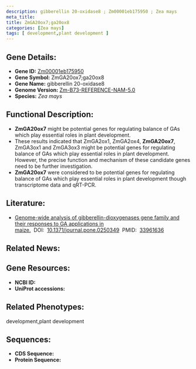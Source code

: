 ```yaml
---
description: gibberellin 20-oxidase8 ; Zm00001eb175950 ; Zea mays
meta_title:
title: ZmGA20ox7;ga20ox8
categories: [Zea mays]
tags: [ development,plant development ]
---
```


## Gene Details:
- **Gene ID:**	[Zm00001eb175950]()
- **Gene Symbol:** ZmGA20ox7;ga20ox8
- **Gene Name:** gibberellin 20-oxidase8
- **Genome Version:** [Zm-B73-REFERENCE-NAM-5.0]()
- **Species:** *Zea mays*

## Functional Description:
   - **ZmGA20ox7** might be potential genes for regulating balance of GAs which play essential roles in plant development.
   - These results indicated that ZmGA2ox1, ZmGA2ox4, **ZmGA20ox7**, ZmGA3ox1 and ZmGA3ox3 might be potential genes for regulating balance of GAs which play essential roles in plant development. However, the precise function and mechanism of these candidate genes need to be further investigation.
   - **ZmGA20ox7** were considered to be potential genes for regulating balance of GAs which play essential roles in plant development though transcriptome data and qRT-PCR.

## Literature:
   - [Genome-wide analysis of gibberellin-dioxygenases gene family and their responses to GA applications in maize.]( https://journals.plos.org/plosone/article?id=10.1371/journal.pone.0250349)&nbsp;&nbsp;DOI:&nbsp;&nbsp;[10.1371/journal.pone.0250349](https://journals.plos.org/plosone/article?id=10.1371/journal.pone.0250349)&nbsp;&nbsp;PMID:&nbsp;&nbsp;[33961636](https://pubmed.ncbi.nlm.nih.gov/33961636/)

## Related News:

## Gene Resources:
- **NCBI ID:** [](https://www.ncbi.nlm.nih.gov/gene/?term=)
- **UniProt accessions:** [](https://www.uniprot.org/uniprotkb//entry)

## Related Phenotypes:
development,plant development

## Sequences:
- **CDS Sequence:**
- **Protein Sequence:**
